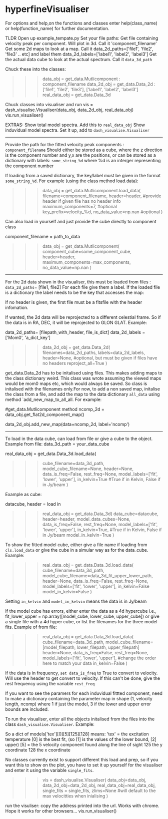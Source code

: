 # hyperfineVisualiser


For options and help,on the functions and classes enter help(class_name) 
or help(function_name) for further documentation.

TLDR
Open up example_tempate.py
Set your file paths:
    Get file containing velocity peak per component. Will plot in 3d. Call it 'component_filename'
    Get some 2d maps to look at a map. Call it data_2d_paths=['file1', 'file2', 'file3' .. etc] and label them data_2d_labels=['label1', 'label2', 'label3']
    Get the actual data cube to look at the actual spectrum. Call it `data_3d_path`

Chuck these into the classes:
>>> data_obj = get_data.Mutlicomponent : component_filename
>>> data_2d_obj = get_data.Data_2d : ['file1', 'file2', 'file3'], ['label1', 'label2', 'label3']
>>> real_data_obj =  get_data.Data_3d

Chuck classes into visualiser and run
vis = dash_visualise.Visualiser(data_obj, data_2d_obj, real_data_obj)
vis.run_visualiser()

EXTRAS:
    Show total model spectra. Add this to `real_data_obj`
    Show induvidual model spectra. Set it up, add to `dash_visualise.Visualiser`

----------------------------------------------------------------------------

Provide the path for the fitted velocity peak components : `component_filename`
Should either be stored as a cube, where the z direction is the component number
and y,x are the positions, or can be stored as a dictionary with labels:
    `some_string_%d` where %d is an interger representing the component number

If loading from a saved dictionary, the key/label must be given in the format
`some_string_%d`. For example (using the class method load.data):

>>> data_obj = get_data.Mutlicomponent.load_data(
>>> filename=component_filename,
>>> header=header, #provide header if given file has no header info
>>> maximum_components=7, #optional
>>> key_prefix=velocity_%d,
>>> no_data_value=np.nan #optional
>>> )

Can also load in yourself and just provide the cube directly to component class

component_filename = path_to_data

>>> data_obj = get_data.Mutlicomponent(
>>> component_cube=some_component_cube,
>>> header=header,
>>> maximum_components=max_components,
>>> no_data_value=np.nan
>>> )

---------------------------------------------------------------------


For the 2d data shown in the visualiser, this must be loaded
from files : `data_2d_paths`= [file1, file2]
For each file give them a label. If the loaded file is a dictionary
the label needs to be the key that accesses the map:

If no header is given, the first file must be a fitsfile with
the header infomation.

If wanted, the 2d data will be reprojected to a different celestial frame. So if
the data is in RA, DEC, it will be reprojected to GLON GLAT. Example:

data_2d_paths= [filepath_with_header, file_is_dict]
data_2d_labels = ['Mom0', 'a_dict_key']

>>> data_2d_obj = get_data.Data_2d(
>>> filenames=data_2d_paths,
>>> labels=data_2d_labels,
>>> header=None, #optional, but must be given if files have no headers
>>> reproject_all=True
>>> )

get_data.Data_2d has to be initalised using files. This makes adding maps
to the class dictionary weird. This class was wrote assuming the viewed maps
would be mom0 maps etc, which would always be saved.  So class is initalised
with the filenames only.For now, to add a non saved map, initalise the class
from a file, and add the map to the data dictionary `all_data` using method
`add_new_map_to_all_all. For example:

#get_data.Mutlicomponent method
ncomp_2d = data_obj.get_flat2d_component_map() 

data_2d_obj.add_new_map(data=ncomp_2d, label='ncomp')


--------------------------------------------------------------------


To load in the data cube, can load from file or give a cube to the object. Example from file:
data_3d_path = your_data_cube

real_data_obj = get_data.Data_3d.load_data(
>>> cube_filename=data_3d_path,
>>> model_cube_filename=None,
>>> header=None,
>>> data_is_freq=False,
>>> rest_freq=None,
>>> model_labels=['fit', 'lower', 'upper'],
>>> in_kelvin=True #True if in Kelvin, False if in Jy/beam
>>> )

Example as cube:

datacube, header = load in

>>> real_data_obj = get_data.Data_3d(
>>> data_cube=datacube,
>>> header=header,
>>> model_data_cubes=None,
>>> data_is_freq=False,
>>> rest_freq=None,
>>> model_labels=['fit', 'lower', 'upper'],
>>> in_kelvin=True, #True if in Kelvin, False if in Jy/beam
>>> model_in_kelvin=True
>>> )

To show the fitted model cube, either give a file name if loading from
`cls.load_data` or give the cube in a simular way as for the data_cube. Example:

>>> real_data_obj = get_data.Data_3d.load_data(
>>> cube_filename=data_3d_path,
>>> model_cube_filename=data_3d_fit_upper_lower_path,
>>> header=None,
>>> data_is_freq=False,
>>> rest_freq=None,
>>> model_labels=['fit', 'lower', 'upper'],
>>> in_kelvin=False
>>> model_in_kelvin=False
>>> )

Setting `in_kelvin` and `model_in_kelvin` means the data is in Jy/beam 

If the model cube has errors, either enter the data as a 4d hypercube 
i.e., fit_lower_upper = np.array([model_cube, lower_cube, upper_cube])
or give a single file with a 4d hyper cube, or list the filenames for
the three model fits. Example of from file:

>>> real_data_obj = get_data.Data_3d.load_data(
>>> cube_filename=data_3d_path,
>>> model_cube_filename=[model_filepath, lower_filepath, upper_filepath]
>>> header=None,
>>> data_is_freq=False,
>>> rest_freq=None,
>>> model_labels=['fit', 'lower', 'upper'], #change the order here to match your data 
>>> in_kelvin=False
>>> )

If the data is in frequency, `set data_is_freq` to True to convert to velocity.
Will use the header to get convert to velocity. If this can't be done, give
the rest frequency using the variable `rest_freq`


If you want to see the paramers for each induvidual fittted component,
need to make a dictionary containing the parameter map in shape
(1, velocity length, ncomp) where 1 if just the model, 3 if the lower
and upper error bounds are included.

To run the visualiser, enter all the objects initalised from the files into
the class `dash_visualise.Visualiser`. Example:



So a dict of models['tex'][0][5][125][128] means:
'tex' = the excitation temperature
[0] is the best fit, (so [1] is the values of the lower bound, [2] upper)
[5] = the 5 velocity component found along the line of sight
125 the y coordinate
128 the x coordinate

No classes currently exist to support different this load and prep, so
if you want this to show on the plot, you have to set it up yourself
for the visualiser and enter it using the variable `single_fits`.

>>> vis = dash_visualise.Visualiser(
>>> data_obj=data_obj,
>>> data_2d_obj=data_2d_obj,
>>> real_data_obj=real_data_obj,
>>> single_fits = single_fits,
>>> zlims=None #will default to the max velocitties when inialising
>>> )

run the visuliser: copy the address printed into the url. Works with chrome. Hope it
works for other browsers...
vis.run_visualiser()
